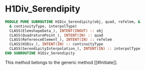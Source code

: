 # H1Div_Serendipity

```fortran
MODULE PURE SUBROUTINE H1Div_Serendipity(obj, quad, refelem, &
  & continuityType, interpolType)
  CLASS(ElemshapeData_), INTENT(INOUT) :: obj
  CLASS(QuadraturePoint_), INTENT(IN) :: quad
  CLASS(ReferenceElement_), INTENT(IN) :: refelem
  CLASS(H1Div_), INTENT(IN) :: continuityType
  CLASS(SerendipityInterpolation_), INTENT(IN) :: interpolType
END SUBROUTINE H1Div_Serendipity
```

This method belongs to the generic method [[#Initiate]].
